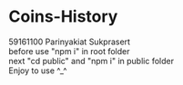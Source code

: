 # Coins-History
59161100 Parinyakiat Sukprasert <br>
before use
"npm i" in root folder <br>
next "cd public" and "npm i" in public folder <br>
Enjoy to use ^_^
